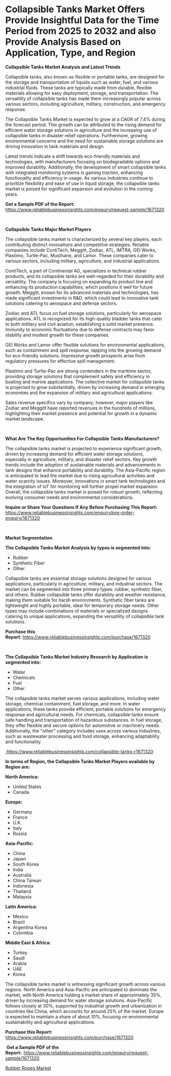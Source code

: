 <p><h1>Collapsible Tanks Market Offers Provide Insightful Data for the Time Period from 2025 to 2032 and also Provide Analysis Based on Application, Type, and Region</h1></p><p><strong>Collapsible Tanks Market Analysis and Latest Trends</strong></p>
<p><p>Collapsible tanks, also known as flexible or portable tanks, are designed for the storage and transportation of liquids such as water, fuel, and various industrial fluids. These tanks are typically made from durable, flexible materials allowing for easy deployment, storage, and transportation. The versatility of collapsible tanks has made them increasingly popular across various sectors, including agriculture, military, construction, and emergency response.</p><p>The Collapsible Tanks Market is expected to grow at a CAGR of 7.4% during the forecast period. This growth can be attributed to the rising demand for efficient water storage solutions in agriculture and the increasing use of collapsible tanks in disaster relief operations. Furthermore, growing environmental concerns and the need for sustainable storage solutions are driving innovation in tank materials and design.</p><p>Latest trends indicate a shift towards eco-friendly materials and technologies, with manufacturers focusing on biodegradable options and improved durability. Additionally, the development of smart collapsible tanks with integrated monitoring systems is gaining traction, enhancing functionality and efficiency in usage. As various industries continue to prioritize flexibility and ease of use in liquid storage, the collapsible tanks market is poised for significant expansion and evolution in the coming years.</p></p>
<p><strong>Get a Sample PDF of the Report:&nbsp;</strong> <a href="https://www.reliablebusinessinsights.com/enquiry/request-sample/1671320?utm_campaign=2335&utm_medium=2&utm_source=Github&utm_content=ia&utm_term=25032025&utm_id=collapsible-tanks">https://www.reliablebusinessinsights.com/enquiry/request-sample/1671320</a></p>
<p>&nbsp;</p>
<p><strong>Collapsible Tanks Major Market Players</strong></p>
<p><p>The collapsible tanks market is characterized by several key players, each contributing distinct innovations and competitive strategies. Notable companies include ContiTech, Meggitt, Zodiac, ATL, IMTRA, GEI Works, Plastimo, Turtle-Pac, Musthane, and Lamor. These companies cater to various sectors, including military, agriculture, and industrial applications.</p><p>ContiTech, a part of Continental AG, specializes in technical rubber products, and its collapsible tanks are well-regarded for their durability and versatility. The company is focusing on expanding its product line and enhancing its production capabilities, which positions it well for future growth. Meggitt, known for its advanced materials and technologies, has made significant investments in R&D, which could lead to innovative tank solutions catering to aerospace and defense sectors.</p><p>Zodiac and ATL focus on fuel storage solutions, particularly for aerospace applications. ATL is recognized for its high-quality bladder tanks that cater to both military and civil aviation, establishing a solid market presence. Immunity to economic fluctuations due to defense contracts may favor stability and modest growth for these companies.</p><p>GEI Works and Lamor offer flexible solutions for environmental applications, such as containment and spill response, tapping into the growing demand for eco-friendly solutions. Impressive growth prospects arise from regulatory pressures for effective spill management.</p><p>Plastimo and Turtle-Pac are strong contenders in the maritime sector, providing storage solutions that complement safety and efficiency in boating and marine applications. The collective market for collapsible tanks is projected to grow substantially, driven by increasing demand in emerging economies and the expansion of military and agricultural applications.</p><p>Sales revenue specifics vary by company; however, major players like Zodiac and Meggitt have reported revenues in the hundreds of millions, highlighting their market presence and potential for growth in a dynamic market landscape.</p></p>
<p>&nbsp;</p>
<p><strong>What Are The Key Opportunities For Collapsible Tanks Manufacturers?</strong></p>
<p><p>The collapsible tanks market is projected to experience significant growth, driven by increasing demand for efficient water storage solutions, especially in agriculture, military, and disaster relief sectors. Key growth trends include the adoption of sustainable materials and advancements in tank designs that enhance portability and durability. The Asia-Pacific region is anticipated to lead the market due to rising agricultural activities and water scarcity issues. Moreover, innovations in smart tank technologies and the integration of IoT for monitoring will further propel market expansion. Overall, the collapsible tanks market is poised for robust growth, reflecting evolving consumer needs and environmental considerations.</p></p>
<p><strong>Inquire or Share Your Questions If Any Before Purchasing This Report:</strong> <a href="https://www.reliablebusinessinsights.com/enquiry/pre-order-enquiry/1671320?utm_campaign=2335&utm_medium=2&utm_source=Github&utm_content=ia&utm_term=25032025&utm_id=collapsible-tanks">https://www.reliablebusinessinsights.com/enquiry/pre-order-enquiry/1671320</a></p>
<p>&nbsp;</p>
<p><strong>Market Segmentation</strong></p>
<p><strong>The Collapsible Tanks Market Analysis by types is segmented into:</strong></p>
<p><ul><li>Rubber</li><li>Synthetic Fiber</li><li>Other</li></ul></p>
<p><p>Collapsible tanks are essential storage solutions designed for various applications, particularly in agriculture, military, and industrial sectors. The market can be segmented into three primary types: rubber, synthetic fiber, and others. Rubber collapsible tanks offer durability and weather resistance, making them suitable for harsh environments. Synthetic fiber tanks are lightweight and highly portable, ideal for temporary storage needs. Other types may include combinations of materials or specialized designs catering to unique applications, expanding the versatility of collapsible tank solutions.</p></p>
<p><strong>Purchase this Report:&nbsp;</strong><a href="https://www.reliablebusinessinsights.com/purchase/1671320?utm_campaign=2335&utm_medium=2&utm_source=Github&utm_content=ia&utm_term=25032025&utm_id=collapsible-tanks">https://www.reliablebusinessinsights.com/purchase/1671320</a></p>
<p>&nbsp;</p>
<p><strong>The Collapsible Tanks Market Industry Research by Application is segmented into:</strong></p>
<p><ul><li>Water</li><li>Chemicals</li><li>Fuel</li><li>Other</li></ul></p>
<p><p>The collapsible tanks market serves various applications, including water storage, chemical containment, fuel storage, and more. In water applications, these tanks provide efficient, portable solutions for emergency response and agricultural needs. For chemicals, collapsible tanks ensure safe handling and transportation of hazardous substances. In fuel storage, they offer flexible and secure options for automotive or machinery needs. Additionally, the "other" category includes uses across various industries, such as wastewater processing and food storage, enhancing adaptability and functionality.</p></p>
<p><a href="https://www.reliablebusinessinsights.com/collapsible-tanks-r1671320?utm_campaign=2335&utm_medium=2&utm_source=Github&utm_content=ia&utm_term=25032025&utm_id=collapsible-tanks">&nbsp;https://www.reliablebusinessinsights.com/collapsible-tanks-r1671320</a></p>
<p><strong>In terms of Region, the Collapsible Tanks Market Players available by Region are:</strong></p>
<p>
    <p> <strong> North America: </strong>
        <ul>
            <li>United States</li>
            <li>Canada</li>
        </ul>
        </p> 
    <p> <strong> Europe: </strong>
        <ul>
            <li>Germany</li>
            <li>France</li>
            <li>U.K.</li>
            <li>Italy</li>
            <li>Russia</li>
        </ul>
        </p> 
    <p> <strong> Asia-Pacific: </strong>
        <ul>
            <li>China</li>
            <li>Japan</li>
            <li>South Korea</li>
            <li>India</li>
            <li>Australia</li>
            <li>China Taiwan</li>
            <li>Indonesia</li>
            <li>Thailand</li>
            <li>Malaysia</li>
        </ul>
        </p> 
    <p> <strong> Latin America: </strong>
        <ul>
            <li>Mexico</li>
            <li>Brazil</li>
            <li>Argentina Korea</li>
            <li>Colombia</li>
        </ul>
        </p> 
    <p> <strong> Middle East & Africa: </strong>
        <ul>
            <li>Turkey</li>
            <li>Saudi</li>
            <li>Arabia</li>
            <li>UAE</li>
            <li>Korea</li>
        </ul>
    </p>
    </p>
<p><p>The collapsible tanks market is witnessing significant growth across various regions. North America and Asia-Pacific are anticipated to dominate the market, with North America holding a market share of approximately 35%, driven by increasing demand for water storage solutions. Asia-Pacific follows closely at 30%, supported by industrial growth and urbanization in countries like China, which accounts for around 25% of the market. Europe is expected to maintain a share of about 10%, focusing on environmental sustainability and agricultural applications.</p></p>
<p><strong>Purchase this Report: </strong><a href="https://www.reliablebusinessinsights.com/purchase/1671320?utm_campaign=2335&utm_medium=2&utm_source=Github&utm_content=ia&utm_term=25032025&utm_id=collapsible-tanks">https://www.reliablebusinessinsights.com/purchase/1671320</a></p>
<p>&nbsp;<strong>Get a Sample PDF of the Report:&nbsp;&nbsp;</strong><a href="https://www.reliablebusinessinsights.com/enquiry/request-sample/1671320?utm_campaign=2335&utm_medium=2&utm_source=Github&utm_content=ia&utm_term=25032025&utm_id=collapsible-tanks">https://www.reliablebusinessinsights.com/enquiry/request-sample/1671320</a></p>
<p><strong></strong></p>
<p><p><a href="https://github.com/norbeludie83/Market-Research-Report-List-1/blob/main/rubber-ropes-market.md?utm_campaign=2335&utm_medium=2&utm_source=Github&utm_content=ia&utm_term=25032025&utm_id=collapsible-tanks">Rubber Ropes Market</a></p></p>